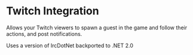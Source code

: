 # Twitch Integration

Allows your Twitch viewers to spawn a guest in the game and follow their actions, and post notifications.

Uses a version of IrcDotNet backported to .NET 2.0
